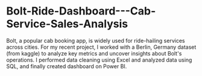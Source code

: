 # Bolt-Ride-Dashboard---Cab-Service-Sales-Analysis
Bolt, a popular cab booking app, is widely used for ride-hailing services across cities. For my recent project, I worked with a Berlin, Germany dataset (from kaggle) to analyze key metrics and uncover insights about Bolt's operations. I performed data cleaning using Excel and analyzed data using SQL, and finally created dashboard on Power BI.  
